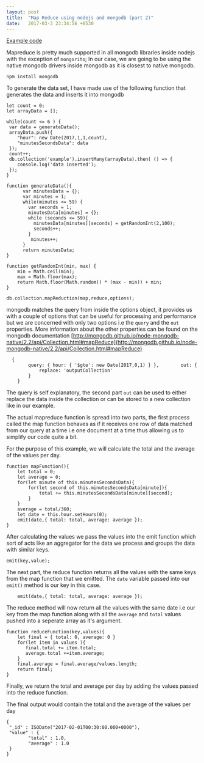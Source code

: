 ```yaml
---
layout: post
title:  "Map Reduce using nodejs and mongodb (part 2)"
date:   2017-03-3 23:34:56 +0530
---
```

[Example code](https://github.com/maisnamraju/mapreduce-nodejs)

Mapreduce is pretty much supported in all mongodb libraries inside nodejs with the exception of `mongorito`; In our case, we are going to be using the native mongodb drivers inside mongodb as it is closest to native mongodb.

```
npm install mongodb
```

To generate the data set, I have made use of the following function that generates the data and inserts it into mongodb

```
let count = 0;
let arrayData = [];

while(count <= 6 ) {
 var data = generateData();
 arrayData.push({
    "hour": new Date(2017,1,1,count),
 	"minutesSecondsData": data
 });
 count++; 
 db.collection('example').insertMany(arrayData).then( () => {
 	console.log('data inserted');
 });
}

function generateData(){
      var minutesData = {}; 
      var minutes = 1;
      while(minutes <= 59) {
        var seconds = 1;
        minutesData[minutes] = {};
        while (seconds <= 59){
          minutesData[minutes][seconds] = getRandomInt(2,100);
          seconds++;
        }
         minutes++;
      }
      return minutesData;
}

function getRandomInt(min, max) {
	min = Math.ceil(min);
	max = Math.floor(max);
	return Math.floor(Math.random() * (max - min)) + min;
}

```

```
db.collection.mapReduction(map,reduce,options);
```
mongodb matches the query from inside the options object, it provides us with a couple of options that can be useful for processing and performance but we are concerned with only two options i.e the `query` and the `out` properties. More information about the other properties can be found on the mongodb documentation [http://mongodb.github.io/node-mongodb-native/2.2/api/Collection.html#mapReduce](http://mongodb.github.io/node-mongodb-native/2.2/api/Collection.html#mapReduce)

```
  {
		query: { hour: { '$gte': new Date(2017,0,1) } },		out: {
			replace: 'outputCollection'
		}
	}
```
The query is self explanatory, the second part `out` can be used to either replace the data inside the collection or can be stored to a new collection like in our example. 


The actual mapreduce function is spread into two parts, the first process called the map function behaves as if it receives one row of data matched from our query at a time i.e one document at a time thus allowing us to simplify our code quite a bit. 

For the purpose of this example, we will calculate the total and the average of the values per day. 
 
```
function mapFunction(){
	let total = 0;
	let average = 0;
	for(let minute of this.minutesSecondsData){
		for(let second of this.minutesSecondsData[minute]){
			total += this.minutesSecondsData[minute][second];
		}
	}
	average = total/360;
	let date = this.hour.setHours(0);
	emit(date,{ total: total, average: average });
}
```
After calculating the values we pass the values into the emit function which sort of acts like an aggregator for the data we process and groups the data with similar keys.

```
emit(key,value);
```

The next part, the reduce function returns all the values with the same keys from the map function that we emitted. The `date` variable passed into our `emit()` method is our key in this case. 

```
	emit(date,{ total: total, average: average });
```	
The reduce method will now return all the values with the same date i.e our key from the map function along with all the `average` and `total` values pushed into a seperate array as it's argument. 

```
function reduceFunction(key,values){
	let final = { total: 0, average: 0 }
	for(let item in values ){
	   final.total += item.total;
	   average.total +=item.average;
	}
	final.average = final.average/values.length;
	return final;
}
```
Finally, we return the total and average per day by adding the values passed into the reduce function. 

The final output would contain the total and the average of the values per day 

```
{ 
 "_id" : ISODate("2017-02-01T00:30:00.000+0000"), 
 "value" : {
        "total" : 1.0, 
        "average" : 1.0
 }
}
```

